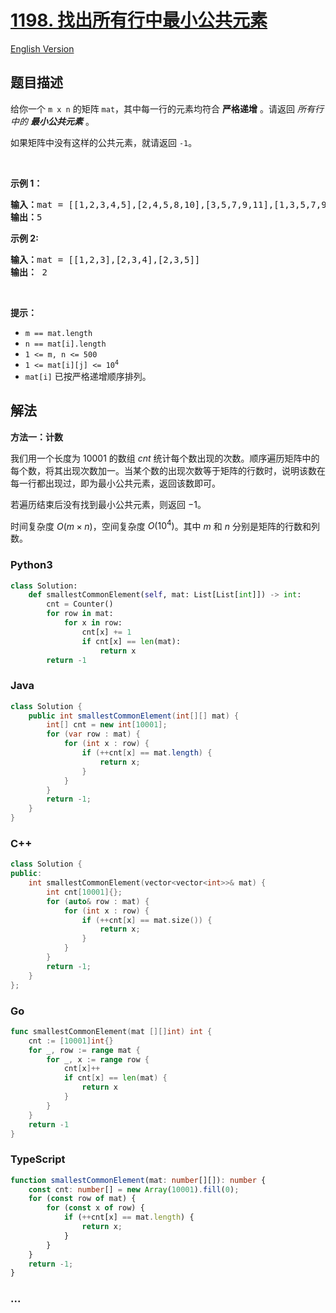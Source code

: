 # [1198. 找出所有行中最小公共元素](https://leetcode.cn/problems/find-smallest-common-element-in-all-rows)

[English Version](/solution/1100-1199/1198.Find%20Smallest%20Common%20Element%20in%20All%20Rows/README_EN.md)

## 题目描述

<!-- 这里写题目描述 -->

<p>给你一个&nbsp;<code>m x n</code>&nbsp;的矩阵&nbsp;<code>mat</code>，其中每一行的元素均符合&nbsp;<strong>严格递增</strong> 。请返回 <em>所有行中的&nbsp;<strong>最小公共元素</strong>&nbsp;</em>。</p>

<p>如果矩阵中没有这样的公共元素，就请返回&nbsp;<code>-1</code>。</p>

<p>&nbsp;</p>

<p><strong>示例 1：</strong></p>

<pre>
<strong>输入：</strong>mat = [[1,2,3,4,5],[2,4,5,8,10],[3,5,7,9,11],[1,3,5,7,9]]
<strong>输出：</strong>5
</pre>

<p><strong>示例 2:</strong></p>

<pre>
<b>输入：</b>mat = [[1,2,3],[2,3,4],[2,3,5]]
<strong>输出：</strong> 2
</pre>

<p>&nbsp;</p>

<p><strong>提示：</strong></p>

<ul>
	<li><code>m == mat.length</code></li>
	<li><code>n == mat[i].length</code></li>
	<li><code>1 &lt;= m, n &lt;= 500</code></li>
	<li><code>1 &lt;= mat[i][j] &lt;= 10<sup>4</sup></code></li>
	<li><code>mat[i]</code>&nbsp;已按严格递增顺序排列。</li>
</ul>

## 解法

<!-- 这里可写通用的实现逻辑 -->

**方法一：计数**

我们用一个长度为 $10001$ 的数组 $cnt$ 统计每个数出现的次数。顺序遍历矩阵中的每个数，将其出现次数加一。当某个数的出现次数等于矩阵的行数时，说明该数在每一行都出现过，即为最小公共元素，返回该数即可。

若遍历结束后没有找到最小公共元素，则返回 $-1$。

时间复杂度 $O(m \times n)$，空间复杂度 $O(10^4)$。其中 $m$ 和 $n$ 分别是矩阵的行数和列数。

<!-- tabs:start -->

### **Python3**

<!-- 这里可写当前语言的特殊实现逻辑 -->

```python
class Solution:
    def smallestCommonElement(self, mat: List[List[int]]) -> int:
        cnt = Counter()
        for row in mat:
            for x in row:
                cnt[x] += 1
                if cnt[x] == len(mat):
                    return x
        return -1
```

### **Java**

<!-- 这里可写当前语言的特殊实现逻辑 -->

```java
class Solution {
    public int smallestCommonElement(int[][] mat) {
        int[] cnt = new int[10001];
        for (var row : mat) {
            for (int x : row) {
                if (++cnt[x] == mat.length) {
                    return x;
                }
            }
        }
        return -1;
    }
}
```

### **C++**

```cpp
class Solution {
public:
    int smallestCommonElement(vector<vector<int>>& mat) {
        int cnt[10001]{};
        for (auto& row : mat) {
            for (int x : row) {
                if (++cnt[x] == mat.size()) {
                    return x;
                }
            }
        }
        return -1;
    }
};
```

### **Go**

```go
func smallestCommonElement(mat [][]int) int {
	cnt := [10001]int{}
	for _, row := range mat {
		for _, x := range row {
			cnt[x]++
			if cnt[x] == len(mat) {
				return x
			}
		}
	}
	return -1
}
```

### **TypeScript**

```ts
function smallestCommonElement(mat: number[][]): number {
    const cnt: number[] = new Array(10001).fill(0);
    for (const row of mat) {
        for (const x of row) {
            if (++cnt[x] == mat.length) {
                return x;
            }
        }
    }
    return -1;
}
```

### **...**

```

```

<!-- tabs:end -->
